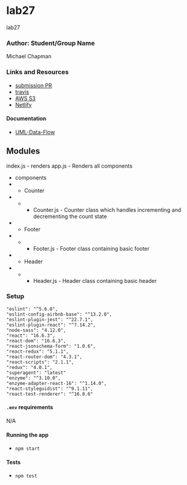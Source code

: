 # lab27
lab27

### Author: Student/Group Name
Michael Chapman

### Links and Resources
* [submission PR](https://github.com/michaelchapman-401-advanced-javascript/Class-27/pull/1)
* [travis](https://travis-ci.org/michaelchapman-401-advanced-javascript/Class-27)
* [AWS S3](http://lab-27-counter.s3-website-us-west-2.amazonaws.com)
* [Netlify](https://epic-boyd-4346ee.netlify.com)

#### Documentation
* [UML-Data-Flow](./assets/UML.jpg)


## Modules
index.js - renders <App />
app.js - Renders all components
* components
* * Counter
* * * Counter.js - Counter class which handles incrementing and decrementing the count state
* * Footer
* * * Footer.js - Footer class containing basic footer
* * Header
* * * Header.js - Header class containing basic header

### Setup
    "eslint": "^5.6.0",
    "eslint-config-airbnb-base": "^13.2.0",
    "eslint-plugin-jest": "^22.7.1",
    "eslint-plugin-react": "^7.14.2",
    "node-sass": "4.12.0",
    "react": "16.6.3",
    "react-dom": "16.6.3",
    "react-jsonschema-form": "1.0.6",
    "react-redux": "5.1.1",
    "react-router-dom": "4.3.1",
    "react-scripts": "2.1.1",
    "redux": "4.0.1",
    "superagent": "latest"
    "enzyme": "^3.10.0",
    "enzyme-adapter-react-16": "^1.14.0",
    "react-styleguidist": "^9.1.11",
    "react-test-renderer": "^16.8.6"

#### `.env` requirements
N/A

#### Running the app
* `npm start`


#### Tests
* `npm test`

